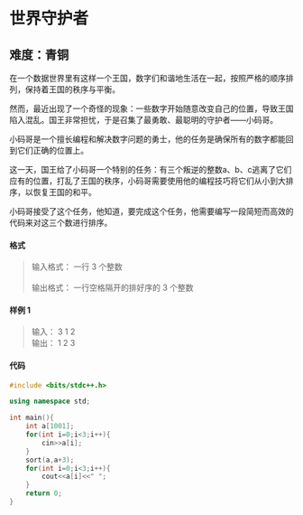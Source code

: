 # 世界守护者
## 难度：青铜

在一个数据世界里有这样一个王国，数字们和谐地生活在一起，按照严格的顺序排列，保持着王国的秩序与平衡。

然而，最近出现了一个奇怪的现象：一些数字开始随意改变自己的位置，导致王国陷入混乱。国王非常担忧，于是召集了最勇敢、最聪明的守护者——小码哥。

小码哥是一个擅长编程和解决数字问题的勇士，他的任务是确保所有的数字都能回到它们正确的位置上。

这一天，国王给了小码哥一个特别的任务：有三个叛逆的整数a、b、c逃离了它们应有的位置，打乱了王国的秩序，小码哥需要使用他的编程技巧将它们从小到大排序，以恢复王国的和平。

小码哥接受了这个任务，他知道，要完成这个任务，他需要编写一段简短而高效的代码来对这三个数进行排序。
#### 格式
>输入格式：
一行 3 个整数<br>
<br>输出格式：
一行空格隔开的排好序的 3 个整数

#### 样例 1
>输入：
3 1 2
<br>输出：
1 2 3


#### 代码
```C++
#include <bits/stdc++.h>

using namespace std;

int main(){
    int a[1001];
    for(int i=0;i<3;i++){
        cin>>a[i];
    }
    sort(a,a+3);
    for(int i=0;i<3;i++){
        cout<<a[i]<<" ";
    }
    return 0;
}
```